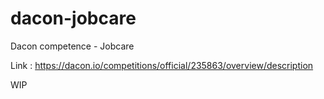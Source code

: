 # dacon-jobcare
Dacon competence - Jobcare

Link : https://dacon.io/competitions/official/235863/overview/description

WIP
